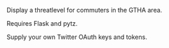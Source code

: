 Display a threatlevel for commuters in the GTHA area.

Requires Flask and pytz.

Supply your own Twitter OAuth keys and tokens.
